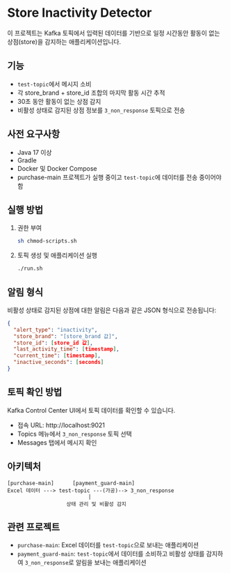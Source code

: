 # Store Inactivity Detector

이 프로젝트는 Kafka 토픽에서 입력된 데이터를 기반으로 일정 시간동안 활동이 없는 상점(store)을 감지하는 애플리케이션입니다.

## 기능

- `test-topic`에서 메시지 소비
- 각 store_brand + store_id 조합의 마지막 활동 시간 추적
- 30초 동안 활동이 없는 상점 감지
- 비활성 상태로 감지된 상점 정보를 `3_non_response` 토픽으로 전송

## 사전 요구사항

- Java 17 이상
- Gradle
- Docker 및 Docker Compose
- purchase-main 프로젝트가 실행 중이고 `test-topic`에 데이터를 전송 중이어야 함

## 실행 방법

1. 권한 부여
   ```bash
   sh chmod-scripts.sh
   ```

2. 토픽 생성 및 애플리케이션 실행
   ```bash
   ./run.sh
   ```

## 알림 형식

비활성 상태로 감지된 상점에 대한 알림은 다음과 같은 JSON 형식으로 전송됩니다:

```json
{
  "alert_type": "inactivity",
  "store_brand": "[store_brand 값]",
  "store_id": [store_id 값],
  "last_activity_time": [timestamp],
  "current_time": [timestamp],
  "inactive_seconds": [seconds]
}
```

## 토픽 확인 방법

Kafka Control Center UI에서 토픽 데이터를 확인할 수 있습니다.
- 접속 URL: http://localhost:9021
- Topics 메뉴에서 `3_non_response` 토픽 선택
- Messages 탭에서 메시지 확인

## 아키텍처

```
[purchase-main]      [payment_guard-main]
Excel 데이터 ---> test-topic ---(가공)--> 3_non_response
                          |
                   상태 관리 및 비활성 감지
```

## 관련 프로젝트

- `purchase-main`: Excel 데이터를 `test-topic`으로 보내는 애플리케이션
- `payment_guard-main`: `test-topic`에서 데이터를 소비하고 비활성 상태를 감지하여 `3_non_response`로 알림을 보내는 애플리케이션
